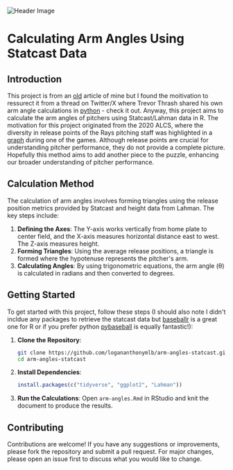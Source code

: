 ![Header Image](https://github.com/logananthony/arm-angles-statcast/blob/main/Arm%20Angles.png)

# Calculating Arm Angles Using Statcast Data

## Introduction
This project is from an [old](https://github.com/logananthony/arm-angles-statcast/blob/main/Calculating%20Arm%20Angles%20Using%20Statcast%20Data%20%7C%20Rundown%20Baseball.pdf) article of mine but I found the moitivation to ressurect it from a thread on Twitter/X where Trevor Thrash shared his own arm angle calculations in [python](https://github.com/trevorwthrash/armAngles) - check it out. Anyway, this project aims to calculate the arm angles of pitchers using Statcast/Lahman data in R. The motivation for this project originated from the 2020 ALCS, where the diversity in release points of the Rays pitching staff was highlighted in a [graph](https://github.com/logananthony/arm-angles-statcast/blob/main/2020%20Rays%20Graph.jpg) during one of the games. Although release points are crucial for understanding pitcher performance, they do not provide a complete picture. Hopefully this method aims to add another piece to the puzzle, enhancing our broader understanding of pitcher performance.

## Calculation Method
The calculation of arm angles involves forming triangles using the release position metrics provided by Statcast and height data from Lahman. The key steps include:
1. **Defining the Axes**: The Y-axis works vertically from home plate to center field, and the X-axis measures horizontal distance east to west. The Z-axis measures height.
2. **Forming Triangles**: Using the average release positions, a triangle is formed where the hypotenuse represents the pitcher's arm.
3. **Calculating Angles**: By using trigonometric equations, the arm angle (θ) is calculated in radians and then converted to degrees.


## Getting Started
To get started with this project, follow these steps (I should also note I didn't incldue any packages to retrieve the statcast data but [baseballr](https://billpetti.github.io/baseballr/) is a great one for R or if you prefer python [pybaseball](https://github.com/jldbc/pybaseball) is equally fantastic!):

1. **Clone the Repository**:
    ```bash
    git clone https://github.com/logananthonymlb/arm-angles-statcast.git
    cd arm-angles-statcast
    ```

2. **Install Dependencies**:
    ```r
    install.packages(c("tidyverse", "ggplot2", "Lahman"))
    ```

3. **Run the Calculations**:
    Open `arm-angles.Rmd` in RStudio and knit the document to produce the results.

## Contributing
Contributions are welcome! If you have any suggestions or improvements, please fork the repository and submit a pull request. For major changes, please open an issue first to discuss what you would like to change.

